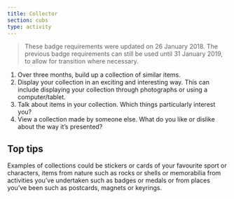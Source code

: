```yaml
---
title: Collector
section: cubs
type: activity
---
```


>These badge requirements were updated on 26 January 2018. The previous badge requirements can still be used until 31 January 2019, to allow for transition where necessary.

1. Over three months, build up a collection of similar items.
1. Display your collection in an exciting and interesting way. This can include displaying your collection through photographs or using a computer/tablet.
1. Talk about items in your collection. Which things particularly interest you?
1. View a collection made by someone else. What do you like or dislike about the way it’s presented?


## Top tips

Examples of collections could be stickers or cards of your favourite sport or characters, items from nature such as rocks or shells or memorabilia from activities you’ve undertaken such as badges or medals or from places you’ve been such as postcards, magnets or keyrings.